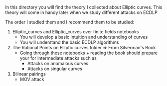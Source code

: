 In this directory you will find the theory I collected about Elliptic curves. This theory will come in handy later when we study different attacks on ECDLP

The order I studied them and I recommend them to be studied:

1. Elliptic_curves and Elliptic_curves over finite fields notebooks 
    - You will develop a basic intuition and understanding of curves
    - You will understand the basic ECDLP algorithms
2. The Rational Points on Elliptic curves folder => From Silverman's Book
    - Going through these notebooks + reading the book should prepare your for intermediate attacks such as
        - Attacks on anomalous curves
        - Attacks on singular curves
3. Bilinear pairings
    - MOV attack
    
